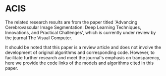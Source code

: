 # ACIS

The related research results are from the paper titled 'Advancing Cerebrovascular Image Segmentation: Deep Learning Techniques, Innovations, and Practical Challenges', which is currently under review by the journal The Visual Computer.


It should be noted that this paper is a review article and does not involve the development of original algorithms and corresponding code. However, to facilitate further research and meet the journal's emphasis on transparency, here we provide the code links of the models and algorithms cited in this paper.
